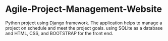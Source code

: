 # Agile-Project-Management-Website
Python project using Django framework. The application helps to manage a project on schedule and meet the project goals.
using SQLite as a database and HTML, CSS, and BOOTSTRAP for the front end.
